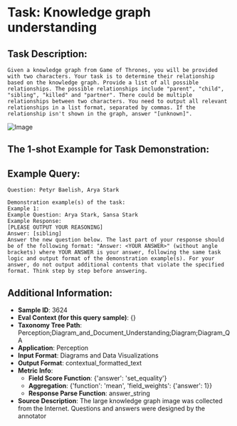 # Task: Knowledge graph understanding

## Task Description:

```
Given a knowledge graph from Game of Thrones, you will be provided with two characters. Your task is to determine their relationship based on the knowledge graph. Provide a list of all possible relationships. The possible relationships include "parent", "child", "sibling", "killed" and "partner". There could be multiple relationships between two characters. You need to output all relevant relationships in a list format, separated by commas. If the relationship isn't shown in the graph, answer "[unknown]".
```

![Image](GoT_kg.png)

## The 1-shot Example for Task Demonstration:

## Example Query:

```
Question: Petyr Baelish, Arya Stark
```

```
Demonstration example(s) of the task:
Example 1:
Example Question: Arya Stark, Sansa Stark
Example Response:
[PLEASE OUTPUT YOUR REASONING]
Answer: [sibling]
Answer the new question below. The last part of your response should be of the following format: "Answer: <YOUR ANSWER>" (without angle brackets) where YOUR ANSWER is your answer, following the same task logic and output format of the demonstration example(s). For your answer, do not output additional contents that violate the specified format. Think step by step before answering.
```

## Additional Information:

- **Sample ID**: 3624
- **Eval Context (for this query sample)**: {}
- **Taxonomy Tree Path**: Perception;Diagram_and_Document_Understanding;Diagram;Diagram_QA
- **Application**: Perception
- **Input Format**: Diagrams and Data Visualizations
- **Output Format**: contextual_formatted_text
- **Metric Info**:
  - **Field Score Function**: {'answer': 'set_equality'}
  - **Aggregation**: {'function': 'mean', 'field_weights': {'answer': 1}}
  - **Response Parse Function**: answer_string
- **Source Description**: The large knowledge graph image was collected from the Internet. Questions and answers were designed by the annotator
